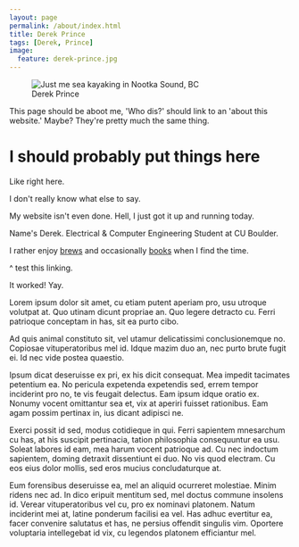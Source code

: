 ```yaml
---
layout: page
permalink: /about/index.html
title: Derek Prince
tags: [Derek, Prince]
image:
  feature: derek-prince.jpg
---
```

<figure>
  <img src="{{ site.url }}/images/derek-prince.jpg" alt="Just me sea kayaking in Nootka Sound, BC">
  <figcaption>Derek Prince</figcaption>
</figure>

This page should be aboot me, 'Who dis?' should link to an 'about this website.' Maybe? They're pretty much the same thing.

# I should probably put things here  
Like right here.

I don't really know what else to say.

My website isn't even done.
Hell, I just got it up and running today.

Name's Derek. Electrical & Computer Engineering Student at CU Boulder.

I rather enjoy [brews](../brews/index.html) and occasionally [books](../books/index.html) when I find the time.

^ test this linking.

It worked! Yay.

Lorem ipsum dolor sit amet, cu etiam putent aperiam pro, usu utroque volutpat at. Quo utinam dicunt propriae an. Quo legere detracto cu. Ferri patrioque conceptam in has, sit ea purto cibo.

Ad quis animal constituto sit, vel utamur delicatissimi conclusionemque no. Copiosae vituperatoribus mel id. Idque mazim duo an, nec purto brute fugit ei. Id nec vide postea quaestio.

Ipsum dicat deseruisse ex pri, ex his dicit consequat. Mea impedit tacimates petentium ea. No pericula expetenda expetendis sed, errem tempor inciderint pro no, te vis feugait delectus. Eam ipsum idque oratio ex. Nonumy vocent omittantur sea et, vix at aperiri fuisset rationibus. Eam agam possim pertinax in, ius dicant adipisci ne.

Exerci possit id sed, modus cotidieque in qui. Ferri sapientem mnesarchum cu has, at his suscipit pertinacia, tation philosophia consequuntur ea usu. Soleat labores id eam, mea harum vocent patrioque ad. Cu nec indoctum sapientem, doming detraxit dissentiunt ei duo. No vis quod electram. Cu eos eius dolor mollis, sed eros mucius concludaturque at.

Eum forensibus deseruisse ea, mel an aliquid ocurreret molestiae. Minim ridens nec ad. In dico eripuit mentitum sed, mel doctus commune insolens id. Verear vituperatoribus vel cu, pro ex nominavi platonem. Natum inciderint mei at, latine ponderum facilisi ea vel. Has adhuc evertitur ea, facer convenire salutatus et has, ne persius offendit singulis vim. Oportere voluptaria intellegebat id vix, cu legendos platonem efficiantur mel.
